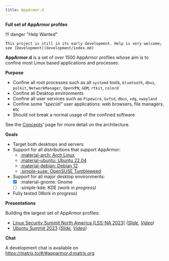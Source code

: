 ```yaml
---
title: AppArmor.d
---
```


<!-- https://youtu.be/9dqHOrM4KHo?t=146

Business Benefits of an LSM

- Increased IT productivity -> ????
- Regulatory Compliance
- Peace of mind: Protect against unknown threats and "zero-days" attacks -->

**Full set of AppArmor profiles**

!!! danger "Help Wanted"

    This project is still in its early development. Help is very welcome; 
    see [Development](development/index.md)

**AppArmor.d** is a set of over 1500 AppArmor profiles whose aim is to confine most Linux based applications and processes.

**Purpose**

- Confine all root processes such as all `systemd` tools, `bluetooth`, `dbus`, `polkit`, `NetworkManager`, `OpenVPN`, `GDM`, `rtkit`, `colord`
- Confine all Desktop environments
- Confine all user services such as `Pipewire`, `Gvfsd`, `dbus`, `xdg`, `xwayland`
- Confine some *"special"* user applications: web browsers, file managers, etc
- Should not break a normal usage of the confined software

See the [Concepts](concepts.md)' page for more detail on the architecture.

**Goals**

- Target both desktops and servers
- Support for all distributions that support AppArmor:
    * [:material-arch: Arch Linux](install.md#archlinux)
    * [:material-ubuntu: Ubuntu 22.04](install.md#ubuntu-debian)
    * [:material-debian: Debian 12](install.md#ubuntu-debian)
    * [:simple-suse: OpenSUSE Tumbleweed](install.md#opensuse)
- Support for all major desktop environments:
    - [x] :material-gnome: Gnome
    - [ ] :simple-kde: KDE *(work in progress)*
- Fully tested (Work in progress)

**Presentations**

Building the largest set of AppArmor profiles:

- [Linux Security Summit North America (LSS-NA 2023)](https://events.linuxfoundation.org/linux-security-summit-north-america/) *([Slide](https://lssna2023.sched.com/event/1K7bI/building-the-largest-working-set-of-apparmor-profiles-alexandre-pujol-the-collaboratory-tudublin), [Video](https://www.youtube.com/watch?v=OzyalrOzxE8))*
- [Ubuntu Summit 2023](https://events.canonical.com/event/31/) *([Slide](https://events.canonical.com/event/31/contributions/209/), [Video](https://www.youtube.com/watch?v=GK1J0TlxnFI))*

**Chat**

A development chat is available on https://matrix.to/#/#apparmor.d:matrix.org
